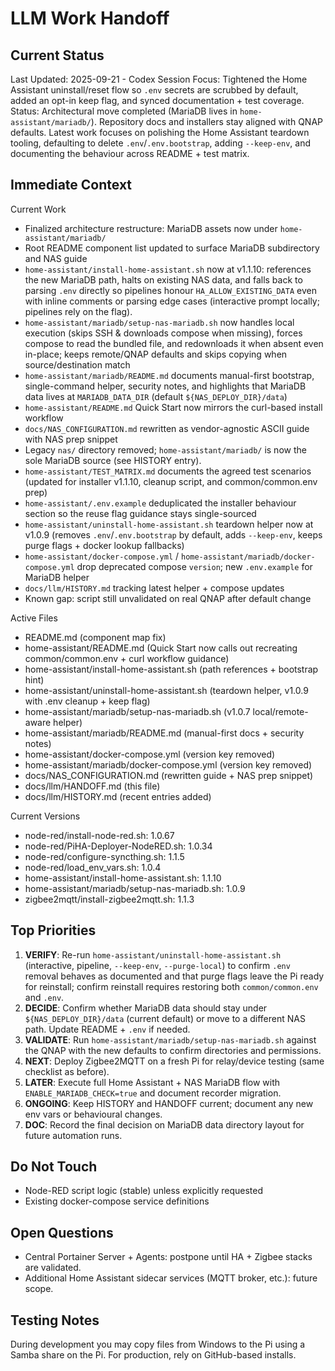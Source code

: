 # LLM Work Handoff

## Current Status

Last Updated: 2025-09-21 - Codex
Session Focus: Tightened the Home Assistant uninstall/reset flow so `.env` secrets are scrubbed by default, added an opt-in keep flag, and synced documentation + test coverage.
Status: Architectural move completed (MariaDB lives in `home-assistant/mariadb/`). Repository docs and installers stay aligned with QNAP defaults. Latest work focuses on polishing the Home Assistant teardown tooling, defaulting to delete `.env`/`.env.bootstrap`, adding `--keep-env`, and documenting the behaviour across README + test matrix.

## Immediate Context

Current Work
- Finalized architecture restructure: MariaDB assets now under `home-assistant/mariadb/`
- Root README component list updated to surface MariaDB subdirectory and NAS guide
- `home-assistant/install-home-assistant.sh` now at v1.1.10: references the new MariaDB path, halts on existing NAS data, and falls back to parsing `.env` directly so pipelines honour `HA_ALLOW_EXISTING_DATA` even with inline comments or parsing edge cases (interactive prompt locally; pipelines rely on the flag).
- `home-assistant/mariadb/setup-nas-mariadb.sh` now handles local execution (skips SSH & downloads compose when missing), forces compose to read the bundled file, and redownloads it when absent even in-place; keeps remote/QNAP defaults and skips copying when source/destination match
- `home-assistant/mariadb/README.md` documents manual-first bootstrap, single-command helper, security notes, and highlights that MariaDB data lives at `MARIADB_DATA_DIR` (default `${NAS_DEPLOY_DIR}/data`)
- `home-assistant/README.md` Quick Start now mirrors the curl-based install workflow
- `docs/NAS_CONFIGURATION.md` rewritten as vendor-agnostic ASCII guide with NAS prep snippet
- Legacy `nas/` directory removed; `home-assistant/mariadb/` is now the sole MariaDB source (see HISTORY entry).
- `home-assistant/TEST_MATRIX.md` documents the agreed test scenarios (updated for installer v1.1.10, cleanup script, and common/common.env prep)
- `home-assistant/.env.example` deduplicated the installer behaviour section so the reuse flag guidance stays single-sourced
- `home-assistant/uninstall-home-assistant.sh` teardown helper now at v1.0.9 (removes `.env`/`.env.bootstrap` by default, adds `--keep-env`, keeps purge flags + docker lookup fallbacks)
- `home-assistant/docker-compose.yml` / `home-assistant/mariadb/docker-compose.yml` drop deprecated compose `version`; new `.env.example` for MariaDB helper
- `docs/llm/HISTORY.md` tracking latest helper + compose updates
- Known gap: script still unvalidated on real QNAP after default change

Active Files
- README.md (component map fix)
- home-assistant/README.md (Quick Start now calls out recreating common/common.env + curl workflow guidance)
- home-assistant/install-home-assistant.sh (path references + bootstrap hint)
- home-assistant/uninstall-home-assistant.sh (teardown helper, v1.0.9 with .env cleanup + keep flag)
- home-assistant/mariadb/setup-nas-mariadb.sh (v1.0.7 local/remote-aware helper)
- home-assistant/mariadb/README.md (manual-first docs + security notes)
- home-assistant/docker-compose.yml (version key removed)
- home-assistant/mariadb/docker-compose.yml (version key removed)
- docs/NAS_CONFIGURATION.md (rewritten guide + NAS prep snippet)
- docs/llm/HANDOFF.md (this file)
- docs/llm/HISTORY.md (recent entries added)

Current Versions
- node-red/install-node-red.sh: 1.0.67
- node-red/PiHA-Deployer-NodeRED.sh: 1.0.34
- node-red/configure-syncthing.sh: 1.1.5
- node-red/load_env_vars.sh: 1.0.4
- home-assistant/install-home-assistant.sh: 1.1.10
- home-assistant/mariadb/setup-nas-mariadb.sh: 1.0.9
- zigbee2mqtt/install-zigbee2mqtt.sh: 1.1.3

## Top Priorities

1) **VERIFY**: Re-run `home-assistant/uninstall-home-assistant.sh` (interactive, pipeline, `--keep-env`, `--purge-local`) to confirm `.env` removal behaves as documented and that purge flags leave the Pi ready for reinstall; confirm reinstall requires restoring both `common/common.env` and `.env`.
2) **DECIDE**: Confirm whether MariaDB data should stay under `${NAS_DEPLOY_DIR}/data` (current default) or move to a different NAS path. Update README + `.env` if needed.
3) **VALIDATE**: Run `home-assistant/mariadb/setup-nas-mariadb.sh` against the QNAP with the new defaults to confirm directories and permissions.
4) **NEXT**: Deploy Zigbee2MQTT on a fresh Pi for relay/device testing (same checklist as before).
5) **LATER**: Execute full Home Assistant + NAS MariaDB flow with `ENABLE_MARIADB_CHECK=true` and document recorder migration.
6) **ONGOING**: Keep HISTORY and HANDOFF current; document any new env vars or behavioural changes.
7) **DOC**: Record the final decision on MariaDB data directory layout for future automation runs.

## Do Not Touch

- Node-RED script logic (stable) unless explicitly requested
- Existing docker-compose service definitions

## Open Questions

- Central Portainer Server + Agents: postpone until HA + Zigbee stacks are validated.
- Additional Home Assistant sidecar services (MQTT broker, etc.): future scope.

## Testing Notes

During development you may copy files from Windows to the Pi using a Samba share on the Pi. For production, rely on GitHub-based installs.


